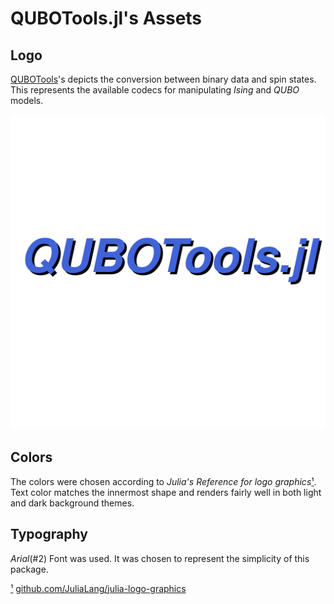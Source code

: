 # QUBOTools.jl's Assets

## Logo

[QUBOTools](/)'s depicts the conversion between binary data and spin states.
This represents the available codecs for manipulating _Ising_ and _QUBO_ models.

[![QUBOTools.jl](logo.svg)](/docs/src/assets)

## Colors

The colors were chosen according to  *Julia's Reference for logo graphics*[¹](#1).
Text color matches the innermost shape and renders fairly well in both light and dark background themes.

## Typography
*Arial*(#2) Font was used.
It was chosen to represent the simplicity of this package.

<a href="#1">¹</a> [github.com/JuliaLang/julia-logo-graphics](https://github.com/JuliaLang/julia-logo-graphics/)